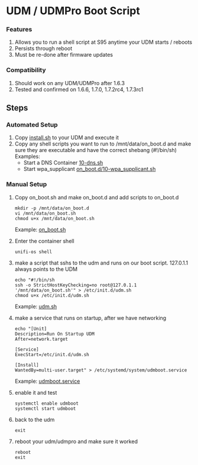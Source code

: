 # UDM / UDMPro Boot Script
### Features
1. Allows you to run a shell script at S95 anytime your UDM starts / reboots
1. Persists through reboot
1. Must be re-done after firmware updates

### Compatibility
1. Should work on any UDM/UDMPro after 1.6.3
2. Tested and confirmed on 1.6.6, 1.7.0, 1.7.2rc4, 1.7.3rc1

## Steps

### Automated Setup

1. Copy [install.sh](install.sh) to your UDM and execute it
1. Copy any shell scripts you want to run to /mnt/data/on_boot.d and make sure they are executable and have the correct shebang (#!/bin/sh)
    Examples: 
    * Start a DNS Container [10-dns.sh](../dns-common/on_boot.d/10-dns.sh)
    * Start wpa_supplicant [on_boot.d/10-wpa_supplicant.sh](examples/udm-files/on_boot.d/10-wpa_supplicant.sh)

### Manual Setup

1. Copy on_boot.sh and make on_boot.d and add scripts to on_boot.d
    ```shell script
    mkdir -p /mnt/data/on_boot.d
    vi /mnt/data/on_boot.sh 
    chmod u+x /mnt/data/on_boot.sh
    ```
    Example: [on_boot.sh](examples/udm-files/on_boot.sh)

1. Enter the container shell
    ```shell script 
    unifi-os shell
    ```
1. make a script that sshs to the udm and runs on our boot script. 127.0.1.1 always points to the UDM
    ```shell script 
    echo "#!/bin/sh
    ssh -o StrictHostKeyChecking=no root@127.0.1.1 '/mnt/data/on_boot.sh'" > /etc/init.d/udm.sh
    chmod u+x /etc/init.d/udm.sh
    ```
    Example: [udm.sh](examples/unifi-os-files/udm.sh)
1. make a service that runs on startup, after we have networking
    ```shell script 
    echo "[Unit]
    Description=Run On Startup UDM
    After=network.target
    
    [Service]
    ExecStart=/etc/init.d/udm.sh
    
    [Install]
    WantedBy=multi-user.target" > /etc/systemd/system/udmboot.service
    ```
    Example: [udmboot.service](examples/unifi-os-files/udmboot.service)

1. enable it and test
    ```shell script 
    systemctl enable udmboot
    systemctl start udmboot
    ```
1. back to the udm
    ```shell script 
    exit
    ```
1. reboot your udm/udmpro and make sure it worked
    ```shell script
    reboot
    exit
    ```
